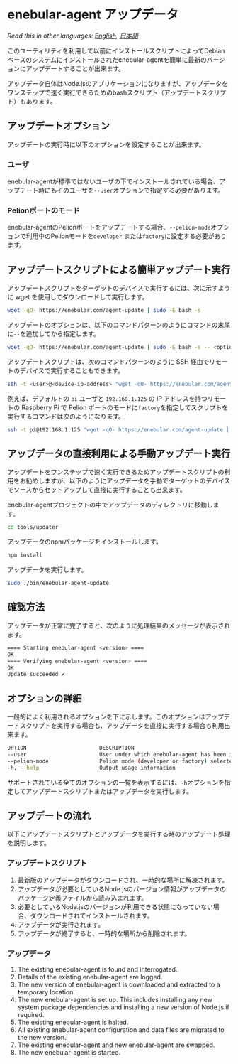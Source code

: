 
# enebular-agent アップデータ

*Read this in other languages: [English](README.md), [日本語](README.ja.md)*

このユーティリティを利用して以前にインストールスクリプトによってDebianベースのシステムにインストールされたenebular-agentを簡単に最新のバージョンにアップデートすることが出来ます。

アップデータ自体はNode.jsのアプリケーションになりますが、アップデータをワンステップで速く実行できるためのbashスクリプト（アップデートスクリプト）もあります。

## アップデートオプション

アップデートの実行時に以下のオプションを設定することが出来ます。

### ユーザ

enebular-agentが標準ではないユーザの下でインストールされている場合、アップデート時にもそのユーザを`--user`オプションで指定する必要があります。

### Pelionポートのモード

enebular-agentのPelionポートをアップデートする場合、`--pelion-mode`オプションで利用中のPelionモードを`developer` または`factory`に設定する必要があります。

## アップデートスクリプトによる簡単アップデート実行

アップデートスクリプトをターゲットのデバイスで実行するには、次に示すように wget を使用してダウンロードして実行します。

```sh
wget -qO- https://enebular.com/agent-update | sudo -E bash -s
```

アップデートのオプションは、以下のコマンドパターンのようにコマンドの末尾に`--`を追加してから指定します。

```sh
wget -qO- https://enebular.com/agent-update | sudo -E bash -s -- <option>
```

アップデートスクリプトは、次のコマンドパターンのように SSH 経由でリモートのデバイスで実行することもできます。

```sh
ssh -t <user>@<device-ip-address> "wget -qO- https://enebular.com/agent-update | sudo -E bash -s"
```

例えば、デフォルトの `pi` ユーザと `192.168.1.125` の IP アドレスを持つリモートの Raspberry Pi で Pelion ポートのモードに`factory`を指定してスクリプトを実行するコマンドは次のようになります。

```sh
ssh -t pi@192.168.1.125 "wget -qO- https://enebular.com/agent-update | sudo -E bash -s -- --pelion-mode=factory"
```

## アップデータの直接利用による手動アップデート実行

アップデートをワンステップで速く実行できるためアップデートスクリプトの利用をお勧めしますが、以下のようにアップデータを手動でターゲットのデバイスでソースからセットアップして直接に実行することも出来ます。

enebular-agentプロジェクトの中でアップデータのディレクトリに移動します。

```sh
cd tools/updater
```

アップデータのnpmパッケージをインストールします。

```sh
npm install
```

アップデータを実行します。

```sh
sudo ./bin/enebular-agent-update
```

## 確認方法

アップデータが正常に完了すると、次のように処理結果のメッセージが表示されます。

```sh
==== Starting enebular-agent <version> ====
OK
==== Verifying enebular-agent <version> ====
OK
Update succeeded ✔

```

## オプションの詳細

一般的によく利用されるオプションを下に示します。このオプションはアップデートスクリプトを実行する場合も、アップデータを直接に実行する場合も利用出来ます。

```sh
OPTION                       DESCRIPTION	
--user                       User under which enebular-agent has been installed
--pelion-mode                Pelion mode (developer or factory) selected when enebular-agent was installed
-h, --help                   Output usage information
```

サポートされている全てのオプションの一覧を表示するには、`-h`オプションを指定してアップデートスクリプトまたはアップデータを実行します。

## アップデートの流れ

以下にアップデートスクリプトとアップデータを実行する時のアップデート処理を説明します。

### アップデートスクリプト

1. 最新版のアップデータがダウンロードされ、一時的な場所に解凍されます。
1. アップデータが必要としているNode.jsのバージョン情報がアップデータのパッケージ定義ファイルから読み込まれます。
1. 必要としているNode.jsのバージョンが利用できる状態になっていない場合、ダウンロードされてインストールされます。
1. アップデータが実行されます。
1. アップデータが終了すると、一時的な場所から削除されます。

### アップデータ

1. The existing enebular-agent is found and interrogated.
1. Details of the existing enebular-agent are logged.
1. The new version of enebular-agent is downloaded and extracted to a temporary location.
1. The new enebular-agent is set up. This includes installing any new system package dependencies and installing a new version of Node.js if required.
1. The existing enebular-agent is halted.
1. All existing enebular-agent configuration and data files are migrated to the new version.
1. The existing enebular-agent and new enebular-agent are swapped.
1. The new enebular-agent is started.
